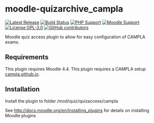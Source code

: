moodle-quizarchive_campla
=========================
[![Latest Release](https://img.shields.io/github/v/release/lucaboesch/moodle-quizaccess_campla?sort=semver&color=orange)](https://github.com/lucaboesch/moodle-quizaccess_campla/releases)
[![Build Status](https://github.com/lucaboesch/moodle-quizaccess_campla/workflows/Moodle%20Plugin%20CI/badge.svg?branch=main)](https://github.com/lucaboesch/moodle-quizaccess_campla/actions?query=workflow%3A%22Moodle+Plugin+CI%22+branch%3Amain)
[![PHP Support](https://img.shields.io/badge/php-8.1--8.3-blue)](https://github.com/lucaboesch/moodle-quizaccess_campla/actions)
[![Moodle Support](https://img.shields.io/badge/Moodle-4.4--4.5+-orange)](https://github.com/lucaboesch/moodle-quizaccess_campla/actions)
[![License GPL-3.0](https://img.shields.io/github/license/lucaboesch/moodle-quizaccess_campla?color=lightgrey)](https://github.com/lucaboesch/moodle-quizaccess_campla/blob/main/LICENSE)
[![GitHub contributors](https://img.shields.io/github/contributors/lucaboesch/moodle-quizaccess_campla)](https://github.com/lucaboesch/moodle-quizaccess_campla/graphs/contributors)

Moodle quiz access plugin to allow for easy configuration of CAMPLA exams.


Requirements
------------

This plugin requires Moodle 4.4.
This plugin requires a CAMPLA setup [campla.github.io](https://campla.github.io).

Installation
------------

Install the plugin to folder
/mod/quiz/quizaccess/campla

See http://docs.moodle.org/en/Installing_plugins for details on installing Moodle plugins
